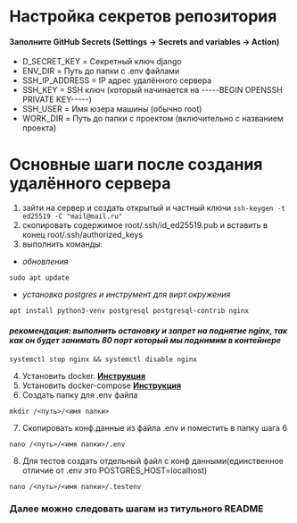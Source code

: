 # Настройка секретов репозитория
#### Заполните GitHub Secrets (Settings → Secrets and variables → Action)
- D_SECRET_KEY = Секретный ключ django
- ENV_DIR = Путь до папки с .env файлами
- SSH_IP_ADDRESS = IP адрес удалённого сервера 
- SSH_KEY = SSH ключ (который начинается на -----BEGIN OPENSSH PRIVATE KEY-----)
- SSH_USER = Имя юзера машины (обычно root)
- WORK_DIR = Путь до папки с проектом (включительно с названием проекта)

# Основные шаги после создания удалённого сервера

1. зайти на сервер и создать открытый и частный ключи ```ssh-keygen -t ed25519 -C "mail@mail.ru"```
2. скопировать содержимое root/.ssh/id_ed25519.pub и вставить в конец root/.ssh/authorized_keys
3. выполнить команды:
- *обновления* 
```commandline
sudo apt update
```
- *установка postgres и инструмент для вирт.окружения* 
```commandline
apt install python3-venv postgresql postgresql-contrib nginx
```

#### *рекомендация: выполнить остановку и запрет на поднятие nginx, так как он будет занимать 80 порт который мы поднимим в контейнере*
```commandline
systemctl stop nginx && systemctl disable nginx
```

4. Установить docker. **<a href="https://docs.docker.com/engine/install/ubuntu/#install-using-the-repository">Инструкция</a>**
5. Установить docker-compose **<a href="https://docs.docker.com/compose/install/linux/">Инструкция</a>**
6. Создать папку для .env файла
```commandline
mkdir /<путь>/<имя папки>
```
7. Скопировать конф.данные из файла .env и поместить в папку шага 6
```commandline
nano /<путь>/<имя папки>/.env
```
8. Для тестов создать отдельный файл с конф данными(единственное отличие от .env это POSTGRES_HOST=localhost)
```commandline
nano /<путь>/<имя папки>/.testenv
```

### Далее можно следовать шагам из титульного README
